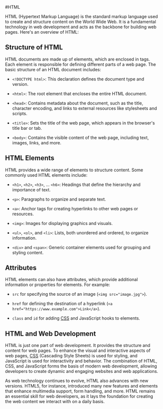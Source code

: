 #HTML



HTML (Hypertext Markup Language) is the standard markup language used to create and structure content on the World Wide Web. It is a fundamental technology in web development and acts as the backbone for building web pages. Here's an overview of HTML:







## Structure of HTML







HTML documents are made up of elements, which are enclosed in tags. Each element is responsible for defining different parts of a web page. The basic structure of an HTML document includes:







- `<!DOCTYPE html>`: This declaration defines the document type and version.







- `<html>`: The root element that encloses the entire HTML document.







- `<head>`: Contains metadata about the document, such as the title, character encoding, and links to external resources like stylesheets and scripts.







- `<title>`: Sets the title of the web page, which appears in the browser's title bar or tab.







- `<body>`: Contains the visible content of the web page, including text, images, links, and more.







## HTML Elements







HTML provides a wide range of elements to structure content. Some commonly used HTML elements include:







- `<h1>`, `<h2>`, `<h3>`, ... `<h6>`: Headings that define the hierarchy and importance of text.







- `<p>`: Paragraphs to organize and separate text.







- `<a>`: Anchor tags for creating hyperlinks to other web pages or resources.







- `<img>`: Images for displaying graphics and visuals.







- `<ul>`, `<ol>`, and `<li>`: Lists, both unordered and ordered, to organize information.







- `<div>` and `<span>`: Generic container elements used for grouping and styling content.







## Attributes







HTML elements can also have attributes, which provide additional information or properties for elements. For example:







- `src` for specifying the source of an image (`<img src="image.jpg">`).



- `href` for defining the destination of a hyperlink (`<a href="https://www.example.com">Link</a>`).



- `class` and `id` for adding [CSS](/wiki/CSS) and JavaScript hooks to elements.







## HTML and Web Development







HTML is just one part of web development. It provides the structure and content for web pages. To enhance the visual and interactive aspects of web pages, [CSS](/wiki/CSS) (Cascading Style Sheets) is used for styling, and JavaScript is used for interactivity and behavior. The combination of HTML, CSS, and JavaScript forms the basis of modern web development, allowing developers to create dynamic and engaging websites and web applications.







As web technology continues to evolve, HTML also advances with new versions. HTML5, for instance, introduced many new features and elements that enhance multimedia support, form handling, and more. HTML remains an essential skill for web developers, as it lays the foundation for creating the web content we interact with on a daily basis.